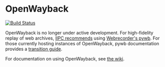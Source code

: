 OpenWayback
===========

[![Build Status](https://travis-ci.org/iipc/openwayback.png?branch=master)](https://travis-ci.org/iipc/openwayback/)

OpenWayback is no longer under active development. For high-fidelity replay of web archives,
[IIPC recommends][3] using [Webrecorder's pywb][2]. For those currently hosting instances of OpenWayback,
pywb documentation provides a [transition guide][4].

For documentation on using OpenWayback, see [the wiki][1].

[1]: https://github.com/iipc/openwayback/wiki
[2]: https://github.com/Webrecorder/pywb
[3]: https://netpreserveblog.wordpress.com/2020/12/16/openwayback-to-pywb-transition-guide/
[4]: https://pywb.readthedocs.io/en/latest/manual/owb-transition.html
